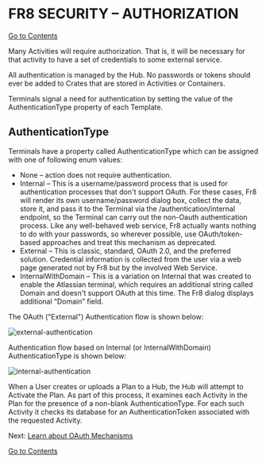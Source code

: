 # FR8 SECURITY – AUTHORIZATION
[Go to Contents](https://github.com/Fr8org/Fr8Core/blob/master/Docs/Home.md)  

Many Activities will require authorization. That is, it will be necessary for that activity to have a set of credentials to some external service.

All authentication is managed by the Hub. No passwords or tokens should ever be added to Crates that are stored in Activities or Containers.

Terminals signal a need for authentication by setting the value of the AuthenticationType property of each Template.

AuthenticationType
------------------

Terminals have a property called AuthenticationType which can be assigned with one of following enum values:

* None – action does not require authentication.
* Internal – This is a username/password process that is used for authentication processes that don't support OAuth. For these cases, Fr8 will render its own username/password dialog box, collect the data, store it, and pass it to the Terminal via the /authentication/internal endpoint, so the Terminal can carry out the non-Oauth authentication process. Like any well-behaved web service, Fr8 actually wants nothing to do with your passwords, so wherever possible, use OAuth/token-based approaches and treat this mechanism as deprecated.   
* External – This is classic, standard, OAuth 2.0, and the preferred solution. Credential information is collected from the user via a web page generated not by Fr8 but by the involved Web Service.
* InternalWithDomain – This is a variation on Internal that was created to enable the Atlassian terminal, which requires an additional string called Domain and doesn't support OAuth at this time. The  Fr8 dialog displays additional “Domain” field. 



The OAuth ("External") Authentication flow is shown below:

![external-authentication](https://github.com/Fr8org/Fr8Core/blob/master/Docs/img/AuthorizationExternalAuthentication.png)


Authentication flow based on Internal (or InternalWithDomain) AuthenticationType is shown below:

![internal-authentication](https://github.com/Fr8org/Fr8Core/blob/master/Docs/img/AuthorizationInternalAuthentication.png)

When a User creates or uploads a Plan to a Hub, the Hub will attempt to Activate the Plan. As part of this process, it examines each Activity in the Plan for the presence of a non-blank AuthenticationType. For each such Activity it checks its database for an AuthenticationToken associated with the requested Activity.

Next: [Learn about OAuth Mechanisms](/Docs/ForDevelopers/DevelopmentGuides/Terminals/dotNet/TerminalDeveloping-Authentication.md)

[Go to Contents](/Docs/Home.md)  
